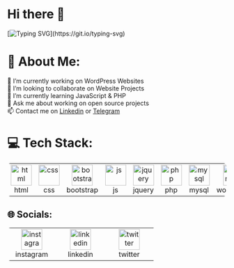 # Hi there 👋
[![Typing SVG](https://readme-typing-svg.herokuapp.com?color=%2337D2FF&size=24&width=600&lines=Welcome+To+Kardo+Heydari's++GitHub+Profile+.)](https://git.io/typing-svg)

# 💫 About Me:
🔭 I’m currently working on WordPress Websites<br>🤝 I’m looking to collaborate on Website Projects<br>🌱 I’m currently learning JavaScript & PHP<br> 💬 Ask me about working on open source projects<br> 📫 Contact me on <a href="http://linkedin.com/in/kardo-heydari-9940ab275" title="Linkedin">Linkedin</a> or  <a href="https://t.me/rebelk7" title="Telegram">Telegram</a><br>


# 💻 Tech Stack:
<table style="border-radius:7px;">
  <tr>
      <td align="center" width="96">
        <img src="https://skillicons.dev/icons?i=html" width="48" height="48" alt="html" />
      <br>html
    </td>
          <td align="center" width="96">
        <img src="https://skillicons.dev/icons?i=css" width="48" height="48" alt="css" />
      <br>css
    </td>
              <td align="center" width="96">
        <img src="https://skillicons.dev/icons?i=bootstrap" width="48" height="48" alt="bootstrap" />
      <br>bootstrap
    </td>
          <td align="center" width="96">
        <img src="https://skillicons.dev/icons?i=js" width="48" height="48" alt="js" />
      <br>js
    </td>
          <td align="center" width="96">
        <img src="https://skillicons.dev/icons?i=jquery" width="48" height="48" alt="jquery" />
      <br>jquery
          </td>
          <td align="center" width="96">
        <img src="https://skillicons.dev/icons?i=php" width="48" height="48" alt="php" />
      <br>php
    </td>
          <td align="center" width="96">
        <img src="https://skillicons.dev/icons?i=mysql" width="48" height="48" alt="mysql" />
      <br>mysql
    </td>
          <td align="center" width="96">
        <img src="https://skillicons.dev/icons?i=wordpress" width="48" height="48" alt="wordpress" />
      <br>wordpress
    </td>
</tr>
</table>

## 🌐 Socials:
<table style="border-radius:7px;">
  <tr>
      <td align="center" width="96">
        <img src="https://skillicons.dev/icons?i=instagram" width="48" height="48" alt="instagram" />
      <br>instagram
    </td>
          <td align="center" width="96">
        <img src="https://skillicons.dev/icons?i=linkedin" width="48" height="48" alt="linkedin" />
      <br>linkedin
    </td>
          <td align="center" width="96">
        <img src="https://skillicons.dev/icons?i=twitter" width="48" height="48" alt="twitter" />
      <br>twitter
    </td>
  </tr>
</table>
